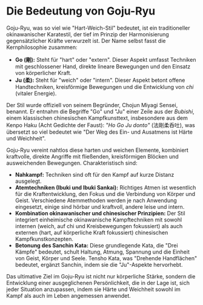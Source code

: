 # Die Bedeutung von Goju-Ryu

Goju-Ryu, was so viel wie "Hart-Weich-Stil" bedeutet, ist ein traditioneller okinawanischer Karatestil, der tief im Prinzip der Harmonisierung gegensätzlicher Kräfte verwurzelt ist. Der Name selbst fasst die Kernphilosophie zusammen:

*   **Go (剛):** Steht für "hart" oder "extern". Dieser Aspekt umfasst Techniken mit geschlossener Hand, direkte lineare Bewegungen und den Einsatz von körperlicher Kraft.
*   **Ju (柔):** Steht für "weich" oder "intern". Dieser Aspekt betont offene Handtechniken, kreisförmige Bewegungen und die Entwicklung von *chi* (vitaler Energie).

Der Stil wurde offiziell von seinem Begründer, Chojun Miyagi Sensei, benannt. Er entnahm die Begriffe "Go" und "Ju" einer Zeile aus der *Bubishi*, einem klassischen chinesischen Kampfkunsttext, insbesondere aus dem Kenpo Haku (Acht Gedichte der Faust): *"Ho Go Ju donto"* (法剛柔呑吐), was übersetzt so viel bedeutet wie "Der Weg des Ein- und Ausatmens ist Härte und Weichheit".

Goju-Ryu vereint nahtlos diese harten und weichen Elemente, kombiniert kraftvolle, direkte Angriffe mit fließenden, kreisförmigen Blöcken und ausweichenden Bewegungen. Charakteristisch sind:

*   **Nahkampf:** Techniken sind oft für den Kampf auf kurze Distanz ausgelegt.
*   **Atemtechniken (Ibuki und Ibuki Sankai):** Richtiges Atmen ist wesentlich für die Kraftentwicklung, den Fokus und die Verbindung von Körper und Geist. Verschiedene Atemmethoden werden je nach Anwendung eingesetzt, einige sind hörbar und kraftvoll, andere leise und intern.
*   **Kombination okinawanischer und chinesischer Prinzipien:** Der Stil integriert einheimische okinawanische Kampftechniken mit sowohl internen (weich, auf chi und Kreisbewegungen fokussiert) als auch externen (hart, auf körperliche Kraft fokussiert) chinesischen Kampfkunstkonzepten.
*   **Betonung des Sanchin Kata:** Diese grundlegende Kata, die "Drei Kämpfe" bedeutet, schult Haltung, Atmung, Spannung und die Einheit von Geist, Körper und Seele. Tensho Kata, was "Drehende Handflächen" bedeutet, ergänzt Sanchin, indem sie die "Ju"-Aspekte hervorhebt.

Das ultimative Ziel im Goju-Ryu ist nicht nur körperliche Stärke, sondern die Entwicklung einer ausgeglichenen Persönlichkeit, die in der Lage ist, sich jeder Situation anzupassen, indem sie Härte und Weichheit sowohl im Kampf als auch im Leben angemessen anwendet. 